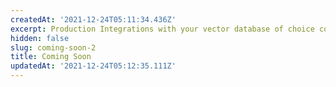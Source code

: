 ```yaml
---
createdAt: '2021-12-24T05:11:34.436Z'
excerpt: Production Integrations with your vector database of choice coming soon!
hidden: false
slug: coming-soon-2
title: Coming Soon
updatedAt: '2021-12-24T05:12:35.111Z'
---
```


